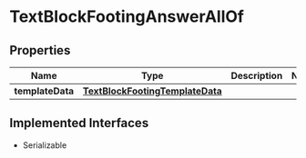 

# TextBlockFootingAnswerAllOf


## Properties

Name | Type | Description | Notes
------------ | ------------- | ------------- | -------------
**templateData** | [**TextBlockFootingTemplateData**](TextBlockFootingTemplateData.md) |  | 


## Implemented Interfaces

* Serializable


